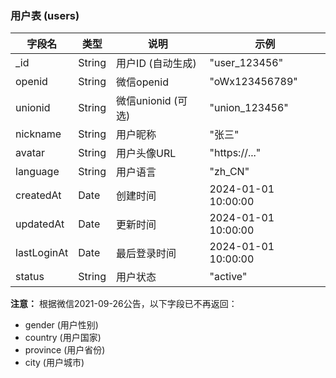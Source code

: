 ### 用户表 (users)

| 字段名 | 类型 | 说明 | 示例 |
|--------|------|------|------|
| _id | String | 用户ID (自动生成) | "user_123456" |
| openid | String | 微信openid | "oWx123456789" |
| unionid | String | 微信unionid (可选) | "union_123456" |
| nickname | String | 用户昵称 | "张三" |
| avatar | String | 用户头像URL | "https://..." |
| language | String | 用户语言 | "zh_CN" |
| createdAt | Date | 创建时间 | 2024-01-01 10:00:00 |
| updatedAt | Date | 更新时间 | 2024-01-01 10:00:00 |
| lastLoginAt | Date | 最后登录时间 | 2024-01-01 10:00:00 |
| status | String | 用户状态 | "active" |

**注意：** 根据微信2021-09-26公告，以下字段已不再返回：
- gender (用户性别)
- country (用户国家)  
- province (用户省份)
- city (用户城市) 